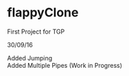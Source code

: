 # flappyClone
First Project for TGP

30/09/16

Added Jumping  
Added Multiple Pipes (Work in Progress)  
